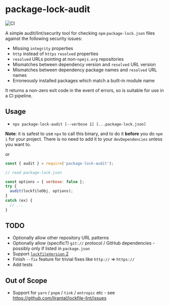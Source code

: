 # package-lock-audit

![CI](https://github.com/Mermade/package-lock-audit/workflows/CI/badge.svg)

A simple audit/lint/security tool for checking `npm` `package-lock.json` files against the following security issues:

* Missing `integrity` properties
* `http` instead of `https` `resolved` properties
* `resolved` URLs pointing at non-`npmjs.org` repositories
* Mismatches between dependency version and `resolved` URL version
* Mismatches between dependency package names and `resolved` URL names
* Erroneously installed packages which match a built-in module name

It returns a non-zero exit code in the event of errors, so is suitable for use in a CI pipeline.

## Usage

* `npx package-lock-audit [--verbose 1] [...package-lock.json]`

**Note**: it is safest to use `npx` to call this binary, and to do it **before** you do `npm i` for your project. There is no need to add it to your `devDependencies` unless you want to.

or

```js
const { audit } = require('package-lock-audit');

// read package-lock.json

const options = { verbose: false };
try {
  audit(lockfileObj, options);
}
catch (ex) {
  // ...
}
```

## TODO

* Optionally allow other repository URL patterns
* Optionally allow (specific?) `git://` protocol / GitHub dependencies - possibly only if listed in `package.json`
* Support [`lockfileVersion` 2](https://gitlab.com/gitlab-org/gitlab/-/issues/273651)
* Finish `--fix` feature for trivial fixes like `http://` => `https://`
* Add tests

## Out of Scope

* Support for `yarn` / `pnpm` / `tink` / `entropic` etc - see https://github.com/lirantal/lockfile-lint/issues
